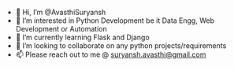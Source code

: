- 👋 Hi, I’m @AvasthiSuryansh
- 👀 I’m interested in Python Development be it Data Engg, Web Development or Automation
- 🌱 I’m currently learning Flask and Django
- 💞️ I’m looking to collaborate on any python projects/requirements
- 📫 Please reach out to me @ suryansh.avasthi@gmail.com

<!---
AvasthiSuryansh/AvasthiSuryansh is a ✨ special ✨ repository because its `README.md` (this file) appears on your GitHub profile.
You can click the Preview link to take a look at your changes.
--->
